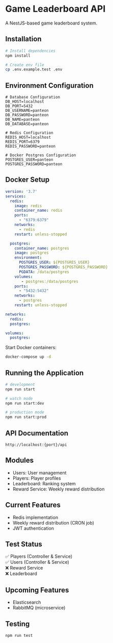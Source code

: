 # Game Leaderboard API

A NestJS-based game leaderboard system.

## Installation

```bash
# Install dependencies
npm install

# Create env file
cp .env.example.test .env
```

## Environment Configuration

```env
# Database Configuration
DB_HOST=localhost
DB_PORT=5432
DB_USERNAME=panteon
DB_PASSWORD=panteon
DB_NAME=panteon
DB_DATABASE=panteon

# Redis Configuration
REDIS_HOST=localhost
REDIS_PORT=6379
REDIS_PASSWORD=panteon

# Docker Postgres Configuration
POSTGRES_USER=panteon
POSTGRES_PASSWORD=panteon
```

## Docker Setup

```yaml
version: '3.7'
services:
  redis:
    image: redis
    container_name: redis
    ports:
      - "6379:6379"
    networks: 
      - redis
    restart: unless-stopped

  postgres:
    container_name: postgres
    image: postgres
    environment:
      POSTGRES_USER: ${POSTGRES_USER}
      POSTGRES_PASSWORD: ${POSTGRES_PASSWORD}
      PGDATA: /data/postgres
    volumes:
       - postgres:/data/postgres
    ports:
      - "5432:5432"
    networks:
      - postgres
    restart: unless-stopped

networks:
  redis:
  postgres:

volumes:
  postgres:
```

Start Docker containers:
```bash
docker-compose up -d
```

## Running the Application

```bash
# development
npm run start

# watch mode
npm run start:dev

# production mode
npm run start:prod
```

## API Documentation

```
http://localhost:{port}/api
```

## Modules

- Users: User management
- Players: Player profiles
- Leaderboard: Ranking system
- Reward Service: Weekly reward distribution

## Current Features

- Redis implementation
- Weekly reward distribution (CRON job)
- JWT authentication

## Test Status

✅ Players (Controller & Service)  
✅ Users (Controller & Service)  
❌ Reward Service  
❌ Leaderboard  

## Upcoming Features

- Elasticsearch
- RabbitMQ (microservice)

## Testing

```bash
npm run test
```